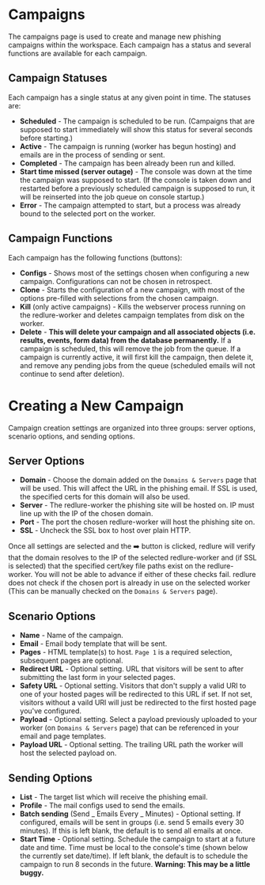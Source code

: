 # Campaigns
The campaigns page is used to create and manage new phishing campaigns within the workspace. Each campaign has a status and several functions are available for each campaign.

## Campaign Statuses
Each campaign has a single status at any given point in time. The statuses are:
* __Scheduled__ - The campaign is scheduled to be run. (Campaigns that are supposed to start immediately will show this status for several seconds before starting.)
* __Active__ - The campaign is running (worker has begun hosting) and emails are in the process of sending or sent.
* __Completed__ - The campaign has been already been run and killed.
* __Start time missed (server outage)__ - The console was down at the time the campaign was supposed to start. (If the console is taken down and restarted before a previously scheduled campaign is supposed to run, it will be reinserted into the job queue on console startup.)
* __Error__ - The campaign attempted to start, but a process was already bound to the selected port on the worker.

## Campaign Functions
Each campaign has the following functions (buttons):
* __Configs__ - Shows most of the settings chosen when configuring a new campaign. Configurations can not be chosen in retrospect.
* __Clone__ - Starts the configuration of a new campaign, with most of the options pre-filled with selections from the chosen campaign.
* __Kill__ (only active campaigns) - Kills the webserver process running on the redlure-worker and deletes campaign templates from disk on the worker.
* __Delete__ - **This will delete your campaign and all associated objects (i.e. results, events, form data) from the database permanently.** If a campaign is scheduled, this will remove the job from the queue. If a campaign is currently active, it will first kill the campaign, then delete it, and remove any pending jobs from the queue (scheduled emails will not continue to send after deletion).

# Creating a New Campaign
Campaign creation settings are organized into three groups: server options, scenario options, and sending options.

## Server Options
* __Domain__ - Choose the domain added on the `Domains & Servers` page that will be used. This will affect the URL in the phishing email. If SSL is used, the specified certs for this domain will also be used.
* __Server__ - The redlure-worker the phishing site will be hosted on. IP must line up with the IP of the chosen domain.
* __Port__ - The port the chosen redlure-worker will host the phishing site on.
* __SSL__ - Uncheck the SSL box to host over plain HTTP.

Once all settings are selected and the :arrow_right: button is clicked, redlure will verify that the domain resolves to the IP of the selected redlure-worker and (if SSL is selected) that the specified cert/key file paths exist on the redlure-worker. You will not be able to advance if either of these checks fail. redlure does not check if the chosen port is already in use on the selected worker (This can be manually checked on the `Domains & Servers` page).

## Scenario Options
* __Name__ - Name of the campaign.
* __Email__ - Email body template that will be sent.
* __Pages__ - HTML template(s) to host. `Page 1` is a required selection, subsequent pages are optional.
* __Redirect URL__ - Optional setting. URL that visitors will be sent to after submitting the last form in your selected pages.
* __Safety URL__ - Optional setting. Visitors that don't supply a valid URI to one of your hosted pages will be redirected to this URL if set. If not set, visitors without a vaild URI will just be redirected to the first hosted page you've configured.
* __Payload__ - Optional setting. Select a payload previously uploaded to your worker (on `Domains & Servers` page) that can be referenced in your email and page templates.
* __Payload URL__ - Optional setting. The trailing URL path the worker will host the selected payload on.

## Sending Options
* __List__ - The target list which will receive the phishing email.
* __Profile__ - The mail configs used to send the emails.
* __Batch sending__ (Send _ Emails Every _ Minutes) - Optional setting. If configured, emails will be sent in groups (i.e. send 5 emails every 30 minutes). If this is left blank, the default is to send all emails at once.
* __Start Time__ - Optional setting. Schedule the campaign to start at a future date and time. Time must be local to the console's time (shown below the currently set date/time). If left blank, the default is to schedule the campaign to run 8 seconds in the future. __Warning: This may be a little buggy.__